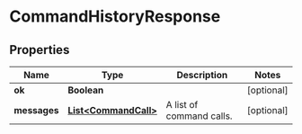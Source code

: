 
# CommandHistoryResponse

## Properties
Name | Type | Description | Notes
------------ | ------------- | ------------- | -------------
**ok** | **Boolean** |  |  [optional]
**messages** | [**List&lt;CommandCall&gt;**](CommandCall.md) | A list of command calls. |  [optional]



